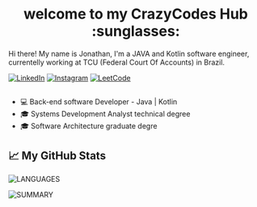 <h1 align="center"> welcome to my CrazyCodes Hub :sunglasses: </h1>

<p>Hi there! My name is Jonathan, I'm a JAVA and Kotlin software engineer, currentelly working at TCU (Federal Court Of Accounts) in Brazil.</p>


[![LinkedIn](https://img.shields.io/badge/LinkedIn-0077B5?style=flat&logo=linkedin&logoColor=white)](https://www.linkedin.com/in/jonathan-cabral/?locale=en_US)
[![Instagram](https://img.shields.io/badge/Instagram-E4405F?style=flat&logo=instagram&logoColor=white)](https://www.instagram.com/jonathanpcabral/)
[![LeetCode](https://img.shields.io/badge/-LeetCode-FFA116?style=flat&logo=LeetCode&logoColor=black)](https://leetcode.com/user4197Ol/)

##

* :computer: Back-end software Developer - Java | Kotlin
* :mortar_board: Systems Development Analyst technical degree
* :mortar_board: Software Architecture graduate degre


## &#x1f4c8; My GitHub Stats


![LANGUAGES](https://github-readme-stats.vercel.app/api/top-langs/?username=JonathanCabral&theme=tokyonight) 

![SUMMARY](https://github-profile-summary-cards.vercel.app/api/cards/profile-details?username=JonathanCabral&theme=tokyonight)
